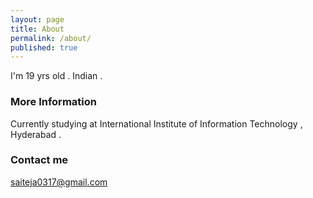 ```yaml
---
layout: page
title: About
permalink: /about/
published: true
---
```


I'm 19 yrs old . Indian .

### More Information

Currently studying at International Institute of Information Technology , Hyderabad . 

### Contact me

[saiteja0317@gmail.com](mailto:saiteja0317@gmail.com)
